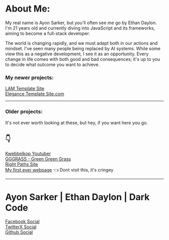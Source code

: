 # About Me:
My real name is Ayon Sarker, but you'll often see me go by Ethan Daylon. I'm 21 years old and currently diving into JavaScript and its frameworks, aiming to become a full-stack developer.

The world is changing rapidly, and we must adapt both in our actions and mindset. 
I've seen many people being replaced by AI systems. While some view this as a negative development, I see it as an opportunity.
Every change in life comes with both good and bad consequences; it's up to you to decide what outcome you want to achieve.

### My newer projects:

[LAM Template Site](https://animelam.netlify.app/)<br>
[Elegance Template Site.com](https://elegance2.netlify.app/)

<hr>

### Older projects:

It's not ever worth looking at these,
but hey, if you want here you go.

## 👇

[Kwebbelkop Youtuber](https://kwebbelkop.netlify.app/)<br>
[GGGRASS - Green Green Grass](https://gggrass.netlify.app/)<br>
[Right Paths Site](https://rightpaths.netlify.app/)<br>
[My first ever webpage](https://simplewebpage.netlify.app/) 👈 Dont visit this, it's cringey

<hr>

# Ayon Sarker | Ethan Daylon | Dark Code

[Facebook Social](https://web.facebook.com/ayon.sarker.378537)<br>
[TwitterX Social](https://twitter.com/Ethan_Daylon)<br>
[Github Social](https://github.com/DarkCodeGD)
